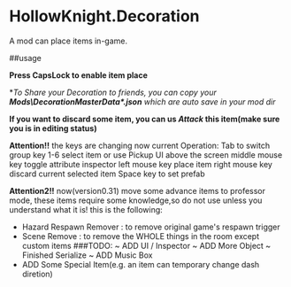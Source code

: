 # HollowKnight.Decoration
A mod can place items in-game.


##usage

**Press CapsLock to enable item place**

**To Share your Decoration to friends, you can copy your ***Mods\DecorationMasterData\*.json** which are auto save in your mod dir**

**If you want to discard some item, you can us ***Attack*** this item(make sure you is in editing status)**

**Attention!!**
the keys are changing now
current Operation:
Tab to switch group
key 1-6 select item or use Pickup UI above the screen
middle mouse key toggle attribute inspector
left mouse key place item
right mouse key discard current selected item
Space key to set prefab

**Attention2!!**
now(version0.31) move some advance items to professor mode, these items require some knowledge,so do not use 
unless you understand what it is!
this is the following:
- Hazard Respawn Remover : to remove original game's respawn trigger
- Scene Remove : to remove the WHOLE things in the room except custom items
###TODO:
~ ADD UI / Inspector 
~ ADD More Object 
~ Finished Serialize 
~ ADD Music Box
- ADD Some Special Item(e.g. an item can temporary change dash diretion)